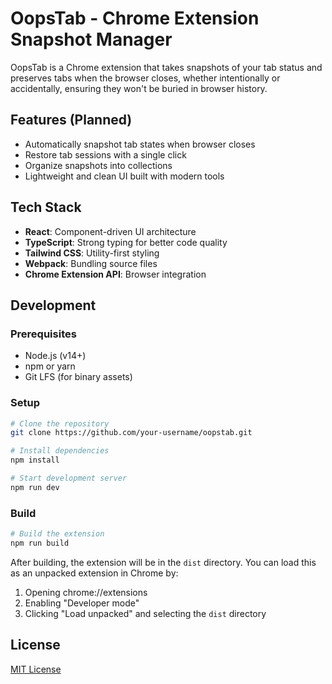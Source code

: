 # OopsTab - Chrome Extension Snapshot Manager

OopsTab is a Chrome extension that takes snapshots of your tab status and preserves tabs when the browser closes, whether intentionally or accidentally, ensuring they won't be buried in browser history.

## Features (Planned)

- Automatically snapshot tab states when browser closes
- Restore tab sessions with a single click
- Organize snapshots into collections
- Lightweight and clean UI built with modern tools

## Tech Stack

- **React**: Component-driven UI architecture
- **TypeScript**: Strong typing for better code quality
- **Tailwind CSS**: Utility-first styling
- **Webpack**: Bundling source files
- **Chrome Extension API**: Browser integration

## Development

### Prerequisites

- Node.js (v14+)
- npm or yarn
- Git LFS (for binary assets)

### Setup

```bash
# Clone the repository
git clone https://github.com/your-username/oopstab.git

# Install dependencies
npm install

# Start development server
npm run dev
```

### Build

```bash
# Build the extension
npm run build
```

After building, the extension will be in the `dist` directory. You can load this as an unpacked extension in Chrome by:

1. Opening chrome://extensions
2. Enabling "Developer mode"
3. Clicking "Load unpacked" and selecting the `dist` directory

## License

[MIT License](LICENSE)
